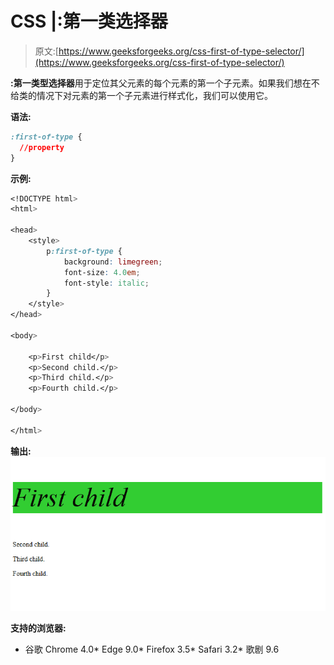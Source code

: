 # CSS |:第一类选择器

> 原文:[https://www.geeksforgeeks.org/css-first-of-type-selector/](https://www.geeksforgeeks.org/css-first-of-type-selector/)

**:第一类型选择器**用于定位其父元素的每个元素的第一个子元素。如果我们想在不给类的情况下对元素的第一个子元素进行样式化，我们可以使用它。

**语法:**

```css
:first-of-type {
  //property
}

```

**示例:**

```css
<!DOCTYPE html>
<html>

<head>
    <style>
        p:first-of-type {
            background: limegreen;
            font-size: 4.0em;
            font-style: italic;
        }
    </style>
</head>

<body>

    <p>First child</p>
    <p>Second child.</p>
    <p>Third child.</p>
    <p>Fourth child.</p>

</body>

</html>
```

**输出:**
![](img/e78633360caf42e998a5b72745cbaaf0.png)

**支持的浏览器:**

*   谷歌 Chrome 4.0*   Edge 9.0*   Firefox 3.5*   Safari 3.2*   歌剧 9.6